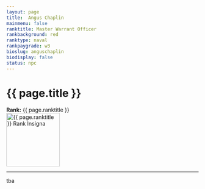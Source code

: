 ```yaml
---
layout: page
title:  Angus Chaplin
mainmenu: false
ranktitle: Master Warrant Officer
rankbackground: red
ranktype: naval
rankpaygrade: w3
bioslug: anguschaplin
biodisplay: false
status: npc
---
```

# {{ page.title }}
**Rank:** {{ page.ranktitle }}  
<img src="//img.sigma-division.com/ranks/{{ page.rankimg }}" width="140" class="img-fluid" alt="{{ page.ranktitle }} Rank Insigna">  

---
tba